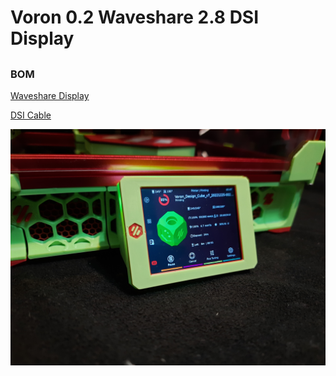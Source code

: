 # Voron 0.2 Waveshare 2.8 DSI Display 


##

### BOM
[Waveshare Display](https://www.waveshare.com/2.8inch-dsi-lcd.htm)

[DSI Cable](https://www.amazon.com/A1-FFCs-Black-Raspberry-Camera/dp/B07J57LQQS/ref=sr_1_3?)


![1](Images/2.png) 




